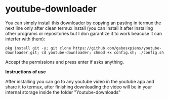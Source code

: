 # youtube-downloader


You can simply install this downloader by copying an pasting in termux the next line only after clean termux install (you can install it after installing other programs or repositories but I don garantize it to work beacuse it can interfer with them):

```
pkg install git -y; git clone https://github.com/gabosxpiens/youtube-downloader.git; cd youtube-downloader; chmod +x config.sh; ./config.sh
```

Accept the permissions and press enter if asks anything.

**Instructions of use**

After installing you can go to any youtube video in the youtube app and share it to termux, after finishing downloading the video will be in your internal storage inside the folder "Youtube-downloads"
